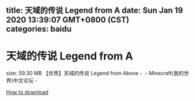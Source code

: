 
title: 天域的传说 Legend from A
date: Sun Jan 19 2020 13:39:07 GMT+0800 (CST)    
categories: baidu
---

# 天域的传说 Legend from A
size: 59.30 MB
 【优秀】天域的传说 Legend from Above -  - Minecraft(我的世界)中文论坛 -
 

[How to download](https://bpcam.bemobtrk.com/go/2ceec3aa-1ca2-46d6-b9ff-aaa5c184517c?jno=1783)